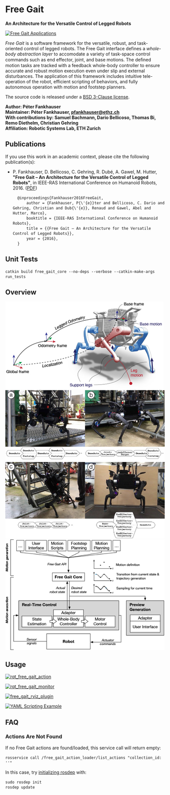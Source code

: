 # Free Gait

**An Architecture for the Versatile Control of Legged Robots**

[![Free Gait Applications](http://i.imgur.com/fsxbJNn.gif)](https://www.youtube.com/watch?v=EI1zBTYpXW0)

*Free Gait* is a software framework for the versatile, robust, and task-oriented control of legged robots. The Free Gait interface defines a *whole-body abstraction layer* to accomodate a variety of task-space control commands such as end effector, joint, and base motions. The deﬁned motion tasks are tracked with a feedback whole-body controller to ensure accurate and robust motion execution even under slip and external disturbances. The application of this framework includes intuitive tele-operation of the robot, efficient scripting of behaviors, and fully autonomous operation with motion and footstep planners.

The source code is released under a [BSD 3-Clause license](LICENSE).

**Author: Péter Fankhauser<br />
Maintainer: Péter Fankhauser, pfankhauser@ethz.ch<br />
With contributions by: Samuel Bachmann, Dario Bellicoso, Thomas Bi, Remo Diethelm, Christian Gehring<br />
Affiliation: Robotic Systems Lab, ETH Zurich**

## Publications

If you use this work in an academic context, please cite the following publication(s):

* P. Fankhauser, D. Bellicoso, C. Gehring, R. Dubé, A. Gawel, M. Hutter,
**"Free Gait – An Architecture for the Versatile Control of Legged Robots"**,
in IEEE-RAS International Conference on Humanoid Robots, 2016. ([PDF](https://www.researchgate.net/publication/312111333))

        @inproceedings{Fankhauser2016FreeGait,
            author = {Fankhauser, P{\'{e}}ter and Bellicoso, C. Dario and Gehring, Christian and Dub{\'{e}}, Renaud and Gawel, Abel and Hutter, Marco},
            booktitle = {IEEE-RAS International Conference on Humanoid Robots},
            title = {{Free Gait – An Architecture for the Versatile Control of Legged Robots}},
            year = {2016},
        }

## Unit Tests

	catkin build free_gait_core --no-deps --verbose --catkin-make-args run_tests

## Overview

[![Free Gait Notions and Coordinate Systems](free_gait_core/doc/notions_and_coordinate_systems.jpg)](free_gait_core/doc/notions_and_coordinate_systems.pdf)
![Free Gait Motion Examples](free_gait_core/doc/motion_examples.jpg)
[![Free Gait Control Scheme](free_gait_core/doc/control_scheme.png)](free_gait_core/doc/control_scheme.pdf)

## Usage


[![rqt_free_gait_action](http://i.imgur.com/sy91C8f.gif)](https://www.youtube.com/watch?v=PNJZvCCOmD8)

[![rqt_free_gait_monitor](http://i.imgur.com/vIW2fjj.gif)](https://www.youtube.com/watch?v=PNJZvCCOmD8)

[![free_gait_rviz_plugin](http://i.imgur.com/GUqRKD4.gif)](https://www.youtube.com/watch?v=PNJZvCCOmD8)

[![YAML Scripting Example](http://i.imgur.com/N9L6ogg.gif)](https://www.youtube.com/watch?v=PNJZvCCOmD8)

## FAQ

### Actions Are Not Found

If no Free Gait actions are found/loaded, this service call will return empty:

	rosservice call /free_gait_action_loader/list_actions "collection_id: ''"

In this case, try [initializing rosdep](http://wiki.ros.org/rosdep#Initializing_rosdep) with:

	sudo rosdep init
	rosdep update
